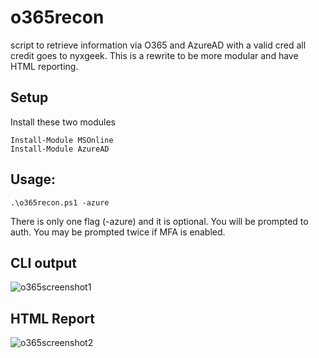 # o365recon
script to retrieve information via O365 and AzureAD with a valid cred
all credit goes to nyxgeek. This is a rewrite to be more modular and have HTML reporting. 

## Setup
Install these two modules
```
Install-Module MSOnline
Install-Module AzureAD
```

## Usage:
```
.\o365recon.ps1 -azure
```

There is only one flag (-azure) and it is optional. You will be prompted to auth. You may be prompted twice if MFA is enabled.

## CLI output
![o365screenshot1](https://github.com/0xBruno/o365recon/assets/59654121/f575d5ee-4950-43c8-9f49-8d642d9b798f)

## HTML Report
![o365screenshot2](https://github.com/0xBruno/o365recon/assets/59654121/9887c406-5be8-4c5e-ab7d-8c0fd642352e)
